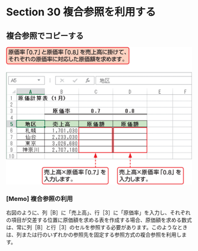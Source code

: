 # Section 30 複合参照を利用する

## 複合参照でコピーする

![](001.png)

### [Memo] 複合参照の利用

右図のように、列［B］に「売上高」、行［3］に「原価率」を入力し、それぞれの項目が交差する位置に原価額を求める表を作成する場合、原価額を求める数式は、常に列［B］と行［3］のセルを参照する必要があります。このようなときは、列または行のいずれかの参照先を固定する参照方式の複合参照を利用します。
